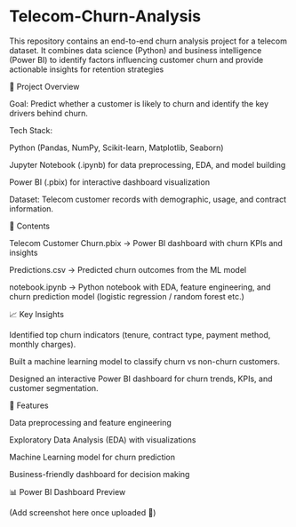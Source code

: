 # Telecom-Churn-Analysis
This repository contains an end-to-end churn analysis project for a telecom dataset. It combines data science (Python) and business intelligence (Power BI) to identify factors influencing customer churn and provide actionable insights for retention strategies

🚀 Project Overview

Goal: Predict whether a customer is likely to churn and identify the key drivers behind churn.

Tech Stack:

Python (Pandas, NumPy, Scikit-learn, Matplotlib, Seaborn)

Jupyter Notebook (.ipynb) for data preprocessing, EDA, and model building

Power BI (.pbix) for interactive dashboard visualization

Dataset: Telecom customer records with demographic, usage, and contract information.

📝 Contents

Telecom Customer Churn.pbix → Power BI dashboard with churn KPIs and insights

Predictions.csv → Predicted churn outcomes from the ML model

notebook.ipynb → Python notebook with EDA, feature engineering, and churn prediction model (logistic regression / random forest etc.)

📈 Key Insights

Identified top churn indicators (tenure, contract type, payment method, monthly charges).

Built a machine learning model to classify churn vs non-churn customers.

Designed an interactive Power BI dashboard for churn trends, KPIs, and customer segmentation.

🔑 Features

Data preprocessing and feature engineering

Exploratory Data Analysis (EDA) with visualizations

Machine Learning model for churn prediction

Business-friendly dashboard for decision making

📊 Power BI Dashboard Preview

(Add screenshot here once uploaded 📌)
